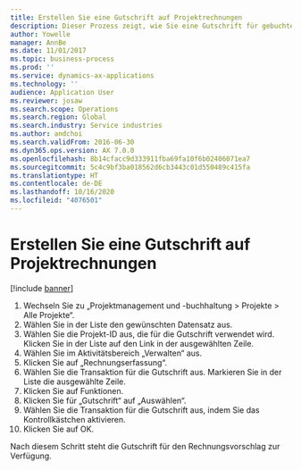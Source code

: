 ```yaml
---
title: Erstellen Sie eine Gutschrift auf Projektrechnungen
description: Dieser Prozess zeigt, wie Sie eine Gutschrift für gebuchte Projektrechnungen erstellen.
author: Yowelle
manager: AnnBe
ms.date: 11/01/2017
ms.topic: business-process
ms.prod: ''
ms.service: dynamics-ax-applications
ms.technology: ''
audience: Application User
ms.reviewer: josaw
ms.search.scope: Operations
ms.search.region: Global
ms.search.industry: Service industries
ms.author: andchoi
ms.search.validFrom: 2016-06-30
ms.dyn365.ops.version: AX 7.0.0
ms.openlocfilehash: 8b14cfacc9d333911fba69fa10f6b02406071ea7
ms.sourcegitcommit: 5c4c9bf3ba018562d6cb3443c01d550489c415fa
ms.translationtype: HT
ms.contentlocale: de-DE
ms.lasthandoff: 10/16/2020
ms.locfileid: "4076501"
---
```

# <a name="create-a-credit-note-on-project-invoices"></a>Erstellen Sie eine Gutschrift auf Projektrechnungen

[!include [banner](../../includes/banner.md)]

1. Wechseln Sie zu „Projektmanagement und -buchhaltung > Projekte > Alle Projekte“. 
2. Wählen Sie in der Liste den gewünschten Datensatz aus. 
3. Wählen Sie die Projekt-ID aus, die für die Gutschrift verwendet wird. Klicken Sie in der Liste auf den Link in der ausgewählten Zeile. 
4. Wählen Sie im Aktivitätsbereich „Verwalten“ aus. 
5. Klicken Sie auf „Rechnungserfassung“. 
6. Wählen Sie die Transaktion für die Gutschrift aus. Markieren Sie in der Liste die ausgewählte Zeile. 
7. Klicken Sie auf Funktionen. 
8. Klicken Sie für „Gutschrift“ auf „Auswählen“. 
9. Wählen Sie die Transaktion für die Gutschrift aus, indem Sie das Kontrollkästchen aktivieren.
10. Klicken Sie auf OK. 

Nach diesem Schritt steht die Gutschrift für den Rechnungsvorschlag zur Verfügung.
